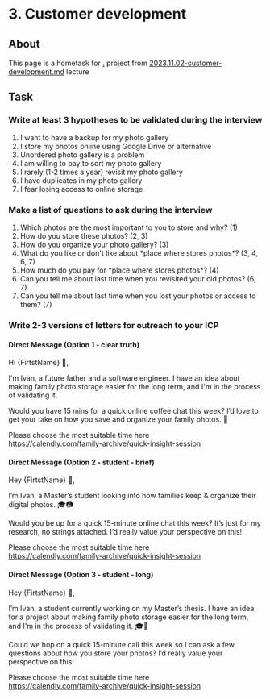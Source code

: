# 3. Customer development

## About

This page is a hometask for [.](./ "mention") project from [2023.11.02-customer-development.md](../../events/2023-q4-startup-school-by-startup-depot-family-archive/2023.11.02-customer-development.md "mention") lecture

## Task

### Write at least 3 hypotheses to be validated during the interview

1. I want to have a backup for my photo gallery
2. I store my photos online using Google Drive or alternative
3. Unordered photo gallery is a problem
4. I am willing to pay to sort my photo gallery
5. I rarely (1-2 times a year) revisit my photo gallery&#x20;
6. I have duplicates in my photo gallery
7. I fear losing access to online storage

### Make a list of questions to ask during the interview

1. Which photos are the most important to you to store and why? (1)
2. How do you store these photos? (2, 3)
3. How do you organize your photo gallery? (3)
4. What do you like or don't like about \*place where stores photos\*? (3, 4, 6, 7)
5. How much do you pay for \*place where stores photos\*? (4)
6. Can you tell me about last time when you revisited your old photos? (6, 7)
7. Can you tell me about last time when you lost your photos or access to them? (7)

### Write 2-3 versions of letters for outreach to your ICP

#### Direct Message (Option 1 - clear truth)

Hi {FirtstName} 👋,

I'm Ivan, a future father and a software engineer. I have an idea about making family photo storage easier for the long term, and I'm in the process of validating it.&#x20;

Would you have 15 mins for a quick online coffee chat this week? I’d love to get your take on how you save and organize your family photos. 📸

Please choose the most suitable time here \
https://calendly.com/family-archive/quick-insight-session

#### Direct Message (Option 2 - student - brief)

Hey {FirtstName} 👋,

I’m Ivan, a Master’s student looking into how families keep & organize their digital photos. 🎓📷

Would you be up for a quick 15-minute online chat this week? It’s just for my research, no strings attached. I’d really value your perspective on this!

Please choose the most suitable time here \
https://calendly.com/family-archive/quick-insight-session

#### Direct Message (Option 3 - student - long)

Hey {FirtstName} 👋,

I’m Ivan, a student currently working on my Master’s thesis. I have an idea for a project about making family photo storage easier for the long term, and I'm in the process of validating it. 🎓📸

Could we hop on a quick 15-minute call this week so I can ask a few questions about how you store your photos? I’d really value your perspective on this!

Please choose the most suitable time here \
https://calendly.com/family-archive/quick-insight-session

